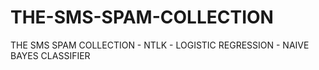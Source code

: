 # THE-SMS-SPAM-COLLECTION
THE SMS SPAM COLLECTION - NTLK -  LOGISTIC REGRESSION - NAIVE BAYES CLASSIFIER
